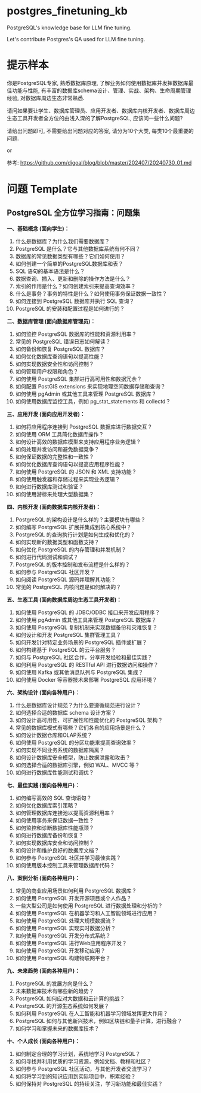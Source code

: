 # postgres_finetuning_kb
PostgreSQL's knowledge base for LLM fine tuning.  
   
Let's contribute Postgres's QA used for LLM fine tuning.  

# 提示样本
你是PostgreSQL专家, 熟悉数据库原理, 了解业务如何使用数据库并发挥数据库最佳功能与性能, 有丰富的数据库schema设计、管理、实战、架构、生命周期管理经验, 对数据库周边生态非常熟悉.    
  
请问如果要让学生、数据库管理员、应用开发者、数据库内核开发者、数据库周边生态工具开发者全方位的由浅入深的了解PostgreSQL, 应该问一些什么问题?   
  
请给出问题即可, 不需要给出问题对应的答案, 请分为10个大类, 每类10个最重要的问题.   
  
or  
  
参考: https://github.com/digoal/blog/blob/master/202407/20240730_01.md  
  
  
# 问题 Template
##  PostgreSQL 全方位学习指南：问题集

**一、基础概念 (面向学生)：**

1. 什么是数据库？为什么我们需要数据库？
2. PostgreSQL 是什么？它与其他数据库系统有何不同？
3. 数据库的常见数据类型有哪些？它们如何使用？
4. 如何创建一个简单的PostgreSQL数据库和表？
5. SQL 语句的基本语法是什么？
6. 数据查询、插入、更新和删除的操作方法是什么？
7. 索引的作用是什么？如何创建索引来提高查询效率？
8. 什么是事务？事务的特性是什么？如何使用事务保证数据一致性？
9. 如何连接到 PostgreSQL 数据库并执行 SQL 查询？
10.  PostgreSQL 的安装和配置过程是如何进行的？

**二、数据库管理 (面向数据库管理员)：**

1. 如何监控 PostgreSQL 数据库的性能和资源利用率？
2. 常见的 PostgreSQL 错误日志如何解读？
3. 如何备份和恢复 PostgreSQL 数据库？
4. 如何优化数据库查询语句以提高性能？
5. 如何实现数据安全性和访问控制？
6. 如何管理用户权限和角色？
7.  如何使用 PostgreSQL 集群进行高可用性和数据冗余？
8. 如何配置 PostGIS extensions 来实现地理空间数据存储和查询？
9. 如何使用 pgAdmin 或其他工具来管理 PostgreSQL 数据库？
10. 如何使用数据库监控工具，例如 pg_stat_statements 和 collectd？

**三、应用开发 (面向应用开发者)：**

1. 如何将应用程序连接到 PostgreSQL 数据库进行数据交互？
2. 如何使用 ORM 工具简化数据库操作？
3. 如何设计高效的数据库模型来支持应用程序业务逻辑？
4. 如何处理并发访问和避免数据竞争？
5. 如何保证数据的完整性和一致性？
6. 如何优化数据库查询语句以提高应用程序性能？
7. 如何使用 PostgreSQL 的 JSON 和 XML 支持功能？
8. 如何使用触发器和存储过程来实现业务逻辑？
9. 如何进行数据库测试和验证？
10. 如何使用游标来处理大型数据集？

**四、内核开发 (面向数据库内核开发者)：**

1. PostgreSQL 的架构设计是什么样的？主要模块有哪些？
2. 如何编写 PostgreSQL 扩展并集成到核心系统中？
3. PostgreSQL 的查询执行计划是如何生成和优化的？
4. 如何实现新的数据类型和函数支持？
5. 如何优化 PostgreSQL 的内存管理和并发机制？
6. 如何进行代码测试和调试？
7. PostgreSQL 的版本控制和发布流程是什么样的？
8. 如何参与 PostgreSQL 社区开发？
9.  如何阅读 PostgreSQL 源码并理解其功能？
10. 常见的 PostgreSQL 内核问题是如何解决的？

**五、生态工具 (面向数据库周边生态工具开发者)：**

1. 如何使用 PostgreSQL 的 JDBC/ODBC 接口来开发应用程序？
2. 如何使用 pgAdmin 或其他工具来管理 PostgreSQL 数据库？
3. 如何使用 PostgreSQL 复制机制来实现数据备份和灾难恢复？
4. 如何设计和开发 PostgreSQL 集群管理工具？
5. 如何开发针对特定业务场景的 PostgreSQL 插件或扩展？
6. 如何构建基于 PostgreSQL 的云平台服务？
7. 如何与 PostgreSQL 社区合作，分享开发经验和最佳实践？
8.  如何利用 PostgreSQL 的 RESTful API 进行数据访问和操作？
9. 如何使用 Kafka 或其他消息队列与 PostgreSQL 集成？
10. 如何使用 Docker 等容器技术来部署 PostgreSQL 应用环境？


**六、架构设计 (面向各种用户)：**

1. 什么是数据库设计规范？为什么要遵循规范进行设计？
2.  如何选择合适的数据库 schema 设计方案？
3. 如何设计高可用性、可扩展性和性能优化的 PostgreSQL 架构？
4. 常见的数据库模式有哪些？它们各自的应用场景是什么？
5. 如何设计数据仓库和OLAP系统？
6. 如何使用 PostgreSQL 的分区功能来提高查询效率？
7. 如何实现不同业务系统的数据库隔离？
8. 如何设计数据库安全模型，防止数据泄露和攻击？
9.  如何选择合适的数据库引擎，例如 WAL、MVCC 等？
10. 如何进行数据库性能测试和调优？


**七、最佳实践 (面向各种用户)：**

1. 如何编写高效的 SQL 查询语句？
2. 如何优化数据库索引策略？
3. 如何管理数据库连接池以提高资源利用率？
4. 如何使用事务来保证数据一致性？
5. 如何监控和诊断数据库性能瓶颈？
6. 如何进行数据库备份和恢复？
7.  如何实现数据库安全和访问控制？
8. 如何设计和维护良好的数据库文档？
9. 如何参与 PostgreSQL 社区并学习最佳实践？
10. 如何使用版本控制工具来管理数据库代码？


**八、案例分析 (面向各种用户)：**

1. 常见的商业应用场景如何利用 PostgreSQL 数据库？
2. 如何使用 PostgreSQL 开发开源项目或个人作品？
3.  一些大型公司是如何使用 PostgreSQL 进行数据处理和分析的？
4. 如何使用 PostgreSQL 在机器学习和人工智能领域进行应用？
5. 如何使用 PostgreSQL 处理大规模数据流？
6. 如何使用 PostgreSQL 实现实时数据分析？
7. 如何使用 PostgreSQL 开发分布式系统？
8.  如何使用 PostgreSQL 进行Web应用程序开发？
9. 如何使用 PostgreSQL 开发移动应用？
10. 如何使用 PostgreSQL 构建物联网平台？


**九、未来趋势 (面向各种用户)：**

1. PostgreSQL 的发展方向是什么？
2. 未来数据库技术有哪些新的趋势？
3.  PostgreSQL 如何应对大数据和云计算的挑战？
4. PostgreSQL 的开源生态系统如何发展？
5. 如何利用 PostgreSQL 在人工智能和机器学习领域发挥更大作用？
6.  PostgreSQL 如何与其他新兴技术，例如区块链和量子计算，进行融合？
7.  如何学习和掌握未来的数据库技术？


**十、个人成长 (面向各种用户)：**

1. 如何制定合理的学习计划，系统地学习 PostgreSQL？
2. 如何寻找并利用优质的学习资源，例如文档、教程和社区？
3. 如何参与 PostgreSQL 社区活动，与其他开发者交流学习？
4. 如何将学习到的知识应用到实际项目中，积累经验？
5. 如何保持对 PostgreSQL 的持续关注，学习新功能和最佳实践？
